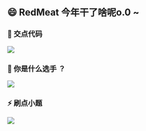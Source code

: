 ## 😄 RedMeat 今年干了啥呢o.0 ~ 
### 🌱 交点代码 
<img algin=""  src="https://github-readme-stats.vercel.app/api?username=BlueJokerVI&hide_title=true&hide_border=true&show_icons=true&include_all_commits=true&theme=synthwave&locale=cn&card_width=600px" />

### 🔭 你是什么选手 ？
<img  algin=""   src="https://github-readme-stats.vercel.app/api/top-langs/?username=BlueJokerVI&hide_title=true&hide_border=true&layout=compact&theme=synthwave&locale=cn&card_width=600px" />

### ⚡ 刷点小题 
<img  src="https://leetcard.jacoblin.cool/bai-ai-ai?site=cn&theme=nord&ext=heatmap&hide=easy-solved-count,medium-solved-count,hard-solved-count&width=600">
<!--
**BlueJokerVI/BlueJokerVI** is a ✨ _special_ ✨ repository because its `README.md` (this file) appears on your GitHub profile.

Here are some ideas to get you started:

- 🔭 I’m currently working on ...
- 🌱 I’m currently learning ...
- 👯 I’m looking to collaborate on ...
- 🤔 I’m looking for help with ...
- 💬 Ask me about ...
- 📫 How to reach me: ...
- 😄 Pronouns: ...
- ⚡ Fun fact: ...
-->
